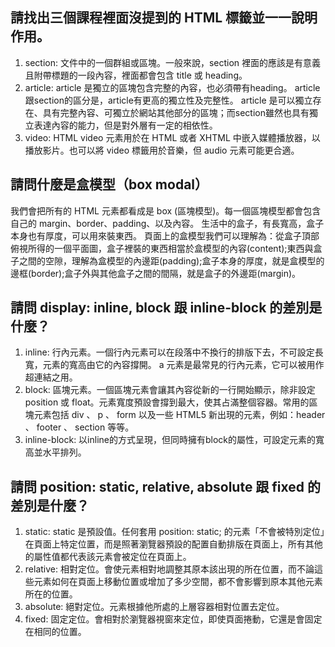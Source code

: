 ## 請找出三個課程裡面沒提到的 HTML 標籤並一一說明作用。
1. section: 文件中的一個群組或區塊。一般來說，section 裡面的應該是有意義且附帶標題的一段內容，裡面都會包含 title 或 heading。
2. article: article 是獨立的區塊包含完整的內容，也必須帶有heading。
article跟section的區分是，article有更高的獨立性及完整性。
article 是可以獨立存在、具有完整內容、可獨立於網站其他部分的區塊；而section雖然也具有獨立表達內容的能力，但是對外層有一定的相依性。
3. video: HTML video 元素用於在 HTML 或者 XHTML 中嵌入媒體播放器，以播放影片。也可以將 video 標籤用於音樂，但 audio 元素可能更合適。

## 請問什麼是盒模型（box modal）
我們會把所有的 HTML 元素都看成是 box (區塊模型)。每一個區塊模型都會包含自己的 margin、border、padding、以及內容。
生活中的盒子，有長寬高，盒子本身也有厚度，可以用來裝東西。
頁面上的盒模型我們可以理解為：從盒子頂部俯視所得的一個平面圖，盒子裡裝的東西相當於盒模型的內容(content);東西與盒子之間的空隙，理解為盒模型的內邊距(padding);盒子本身的厚度，就是盒模型的邊框(border);盒子外與其他盒子之間的間隔，就是盒子的外邊距(margin)。

## 請問 display: inline, block 跟 inline-block 的差別是什麼？
1. inline: 行內元素。一個行內元素可以在段落中不換行的排版下去，不可設定長寬，元素的寬高由它的內容撐開。 a 元素是最常見的行內元素，它可以被用作超連結之用。
2. block: 區塊元素。一個區塊元素會讓其內容從新的一行開始顯示，除非設定 position 或 float。元素寬度預設會撐到最大，使其占滿整個容器。常用的區塊元素包括 div 、 p 、 form 以及一些 HTML5 新出現的元素，例如：header 、 footer 、 section 等等。
3. inline-block: 以inline的方式呈現，但同時擁有block的屬性，可設定元素的寬高並水平排列。


## 請問 position: static, relative, absolute 跟 fixed 的差別是什麼？
1. static: static 是預設值。任何套用 position: static; 的元素「不會被特別定位」在頁面上特定位置，而是照著瀏覽器預設的配置自動排版在頁面上，所有其他的屬性值都代表該元素會被定位在頁面上。
2. relative: 相對定位。會使元素相對地調整其原本該出現的所在位置，而不論這些元素如何在頁面上移動位置或增加了多少空間，都不會影響到原本其他元素所在的位置。
3. absolute: 絕對定位。元素根據他所處的上層容器相對位置去定位。
4. fixed: 固定定位。會相對於瀏覽器視窗來定位，即使頁面捲動，它還是會固定在相同的位置。


